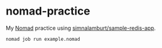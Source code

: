 nomad-practice
========
My [Nomad] practice using [simnalamburt/sample-redis-app].

```bash
nomad job run example.nomad
```

[Nomad]: https://www.nomadproject.io/
[simnalamburt/sample-redis-app]: https://github.com/simnalamburt/sample-redis-app
